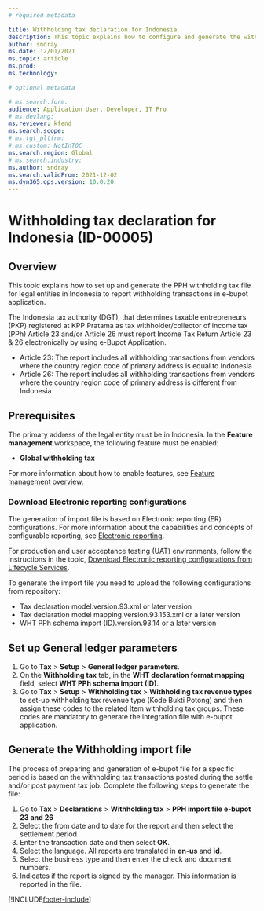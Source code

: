 ```yaml
---
# required metadata

title: Withholding tax declaration for Indonesia
description: This topic explains how to configure and generate the withholding tax declarations for Indonesia.
author: sndray
ms.date: 12/01/2021
ms.topic: article
ms.prod:
ms.technology: 

# optional metadata

# ms.search.form:
audience: Application User, Developer, IT Pro
# ms.devlang: 
ms.reviewer: kfend
ms.search.scope:
# ms.tgt_pltfrm: 
# ms.custom: NotInTOC
ms.search.region: Global
# ms.search.industry:
ms.author: sndray
ms.search.validFrom: 2021-12-02
ms.dyn365.ops.version: 10.0.20
---
```


#  Withholding tax declaration for Indonesia (ID-00005)

## Overview

This topic explains how to set up and generate the PPH withholding tax file for legal entities in Indonesia to report withholding transactions in e-bupot application.

The Indonesia tax authority  (DGT), that determines taxable entrepreneurs (PKP) registered at KPP Pratama as tax withholder/collector of income tax (PPh) Article 23 and/or Article 26 must report Income Tax Return Article 23 & 26 electronically by using e-Bupot Application. 

- Article 23: The report includes all withholding transactions from vendors where the country region code of primary address is equal to Indonesia
- Article 26: The report includes all withholding transactions from vendors where the country region code of primary address is different from Indonesia

## Prerequisites
The primary address of the legal entity must be in Indonesia.
In the **Feature management** workspace, the following feature must be enabled:

   - **Global withholding tax**

For more information about how to enable features, see [Feature management overview.](../../fin-ops-core/fin-ops/get-started/feature-management/feature-management-overview.md)

### Download Electronic reporting configurations

The generation of import file is based on Electronic reporting (ER) configurations. For more information about the capabilities and concepts of configurable reporting, see [Electronic reporting](../../fin-ops-core/dev-itpro/analytics/general-electronic-reporting.md).

For production and user acceptance testing (UAT) environments, follow the instructions in the topic, [Download Electronic reporting configurations from Lifecycle Services](../../fin-ops-core/dev-itpro/analytics/download-electronic-reporting-configuration-lcs.md).

To generate the import file you need to upload the following configurations from repository:

- Tax declaration model.version.93.xml or later version
- Tax declaration model mapping.version.93.153.xml or a later version
- WHT PPh schema import (ID).version.93.14  or a later version

## Set up General ledger parameters

1. Go to **Tax** > **Setup** > **General ledger parameters**.
2. On the **Withholding tax** tab, in the **WHT declaration format mapping** field, select **WHT PPh schema import (ID)**. 
3. Go to   **Tax** > **Setup** > **Withholding tax** > **Withholding tax revenue types** to set-up withholding tax revenue type (Kode Bukti Potong) and then assign these codes to the related Item withholding tax groups. These codes are mandatory to generate the integration file with e-bupot application. 

## Generate the Withholding import file
The process of preparing and generation of e-bupot file for a specific period is based on the withholding tax transactions posted during the settle and/or post payment tax job. 
Complete the following steps to generate the file:

1. Go to **Tax** > **Declarations** > **Withholding tax** > **PPH import file e-bupot 23 and 26**
2. Select the from date and to date for the report and then select the settlement period
3. Enter the transaction date and then select **OK**.
4. Select the language. All reports are translated in **en-us** and **id**.
5. Select the business type and then enter the check and document numbers. 
6. Indicates if the report is signed by the manager. This information is reported in the file. 
 
[!INCLUDE[footer-include](../../includes/footer-banner.md)]



